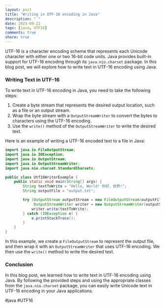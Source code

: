 ```yaml
---
layout: post
title: "Writing in UTF-16 encoding in Java"
description: " "
date: 2023-09-22
tags: [java, UTF16]
comments: true
share: true
---
```


UTF-16 is a character encoding scheme that represents each Unicode character with either one or two 16-bit code units. Java provides built-in support for UTF-16 encoding through its `java.nio.charset` package. In this blog post, we will explore how to write text in UTF-16 encoding using Java.

### Writing Text in UTF-16

To write text in UTF-16 encoding in Java, you need to take the following steps:

1. Create a byte stream that represents the desired output location, such as a file or an output stream.
2. Wrap the byte stream with a `OutputStreamWriter` to convert the bytes to characters using the UTF-16 encoding.
3. Use the `write()` method of the `OutputStreamWriter` to write the desired text.

Here is an example of writing a UTF-16 encoded text to a file in Java:

```java
import java.io.FileOutputStream;
import java.io.IOException;
import java.io.OutputStream;
import java.io.OutputStreamWriter;
import java.nio.charset.StandardCharsets;

public class Utf16WriterExample {
    public static void main(String[] args) {
        String textToWrite = "Hello, World! 你好，世界!";
        String outputFile = "output.txt";

        try (OutputStream outputStream = new FileOutputStream(outputFile);
             OutputStreamWriter writer = new OutputStreamWriter(outputStream, StandardCharsets.UTF_16)) {
            writer.write(textToWrite);
        } catch (IOException e) {
            e.printStackTrace();
        }
    }
}
```

In this example, we create a `FileOutputStream` to represent the output file, and then wrap it with an `OutputStreamWriter` that uses UTF-16 encoding. We then use the `write()` method to write the desired text.

### Conclusion

In this blog post, we learned how to write text in UTF-16 encoding using Java. By following the provided steps and using the appropriate classes from the `java.nio.charset` package, you can easily write Unicode text in UTF-16 encoding in your Java applications.

#java #UTF16